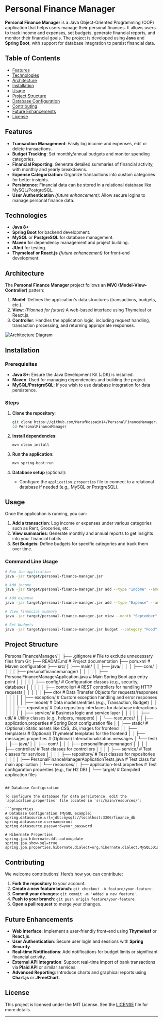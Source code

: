 # Personal Finance Manager

**Personal Finance Manager** is a Java Object-Oriented Programming (OOP) application that helps users manage their personal finances. It allows users to track income and expenses, set budgets, generate financial reports, and monitor their financial goals. The project is developed using **Java** and **Spring Boot**, with support for database integration to persist financial data.

## Table of Contents

- [Features](#features)
- [Technologies](#technologies)
- [Architecture](#architecture)
- [Installation](#installation)
- [Usage](#usage)
- [Project Structure](#project-structure)
- [Database Configuration](#database-configuration)
- [Contributing](#contributing)
- [Future Enhancements](#future-enhancements)
- [License](#license)

## Features

- **Transaction Management**: Easily log income and expenses, edit or delete transactions.
- **Budget Tracking**: Set monthly/annual budgets and monitor spending categories.
- **Financial Reporting**: Generate detailed summaries of financial activity, with monthly and yearly breakdowns.
- **Expense Categorization**: Organize transactions into custom categories for better insights.
- **Persistence**: Financial data can be stored in a relational database like MySQL/PostgreSQL.
- **User Authentication** *(future enhancement)*: Allow secure logins to manage personal finance data.

## Technologies

- **Java 8+**
- **Spring Boot** for backend development.
- **MySQL** or **PostgreSQL** for database management.
- **Maven** for dependency management and project building.
- **JUnit** for testing.
- **Thymeleaf or React.js** *(future enhancement)* for front-end development.

## Architecture

The **Personal Finance Manager** project follows an **MVC (Model-View-Controller)** pattern:

1. **Model**: Defines the application's data structures (transactions, budgets, etc.).
2. **View**: *(Planned for future)* A web-based interface using Thymeleaf or React.js.
3. **Controller**: Handles the application logic, including request handling, transaction processing, and returning appropriate responses.

![Architecture Diagram](path/to/architecture-diagram.png)

## Installation

### Prerequisites

- **Java 8+**: Ensure the Java Development Kit (JDK) is installed.
- **Maven**: Used for managing dependencies and building the project.
- **MySQL/PostgreSQL**: If you wish to use database integration for data persistence.

### Steps

1. **Clone the repository**:
    ```bash
    git clone https://github.com/MarufHossain14/PersonalFinanceManager.git
    cd PersonalFinanceManager
    ```

2. **Install dependencies**:
    ```bash
    mvn clean install
    ```

3. **Run the application**:
    ```bash
    mvn spring-boot:run
    ```

4. **Database setup** (optional):
   - Configure the `application.properties` file to connect to a relational database if needed (e.g., MySQL or PostgreSQL).

## Usage

Once the application is running, you can:

1. **Add a transaction**: Log income or expenses under various categories such as Rent, Groceries, etc.
2. **View summaries**: Generate monthly and annual reports to get insights into your financial habits.
3. **Set Budgets**: Define budgets for specific categories and track them over time.

### Command Line Usage

```bash
# Run the application
java -jar target/personal-finance-manager.jar

# Add income
java -jar target/personal-finance-manager.jar add --type "Income" --amount 5000 --description "Salary"

# Add expense
java -jar target/personal-finance-manager.jar add --type "Expense" --amount 200 --description "Groceries"

# View financial summary
java -jar target/personal-finance-manager.jar view --month "September"

# Set budgets
java -jar target/personal-finance-manager.jar budget --category "Food" --amount 300
```

## Project Structure

PersonalFinanceManager/
│
├── .gitignore                             # File to exclude unnecessary files from Git
├── README.md                              # Project documentation
├── pom.xml                                # Maven configuration
├── src/
│   ├── main/
│   │   ├── java/
│   │   │   ├── com/
│   │   │   │   ├── personalfinancemanager/
│   │   │   │   │   ├── PersonalFinanceManagerApplication.java # Main Spring Boot app entry point
│   │   │   │   │   ├── config/           # Configuration classes (e.g., security, database)
│   │   │   │   │   ├── controller/       # REST controllers for handling HTTP requests
│   │   │   │   │   ├── dto/              # Data Transfer Objects for requests/responses
│   │   │   │   │   ├── exception/        # Custom exception handling and error responses
│   │   │   │   │   ├── model/            # Data models/entities (e.g., Transaction, Budget)
│   │   │   │   │   ├── repository/       # Data repository interfaces for database interactions
│   │   │   │   │   ├── service/          # Business logic and service layer
│   │   │   │   │   ├── util/             # Utility classes (e.g., helpers, mappers)
│   │   └── resources/
│   │       ├── application.properties    # Spring Boot configuration file
│   │       ├── static/                   # (Optional) Static assets like CSS, JS, images for frontend
│   │       ├── templates/                # (Optional) Thymeleaf templates for the frontend
│   │       ├── messages.properties       # (Optional) Internationalization messages
│   └── test/
│       ├── java/
│       │   ├── com/
│       │   │   ├── personalfinancemanager/
│       │   │   │   ├── controller/       # Test classes for controllers
│       │   │   │   ├── service/          # Test classes for services
│       │   │   │   ├── repository/       # Test classes for repositories
│       │   │   │   ├── PersonalFinanceManagerApplicationTests.java # Test class for main application
│       └── resources/
│           ├── application-test.properties # Test configuration properties (e.g., for H2 DB)
│
└── target/                                # Compiled application files


```

## Database Configuration

To configure the database for data persistence, edit the `application.properties` file located in `src/main/resources/`:

```properties
# Database Configuration (MySQL example)
spring.datasource.url=jdbc:mysql://localhost:3306/finance_db
spring.datasource.username=root
spring.datasource.password=your_password

# Hibernate Properties
spring.jpa.hibernate.ddl-auto=update
spring.jpa.show-sql=true
spring.jpa.properties.hibernate.dialect=org.hibernate.dialect.MySQL5Dialect
```

## Contributing

We welcome contributions! Here’s how you can contribute:

1. **Fork the repository** to your account.
2. **Create a new feature branch**: `git checkout -b feature/your-feature`.
3. **Commit your changes**: `git commit -m 'Added a new feature'`.
4. **Push to your branch**: `git push origin feature/your-feature`.
5. **Open a pull request** to merge your changes.

## Future Enhancements

- **Web Interface**: Implement a user-friendly front-end using **Thymeleaf** or **React.js**.
- **User Authentication**: Secure user login and sessions with **Spring Security**.
- **Real-time Notifications**: Add notifications for budget limits or significant financial activity.
- **External API Integration**: Support real-time import of bank transactions via **Plaid API** or similar services.
- **Advanced Reporting**: Introduce charts and graphical reports using **Chart.js** or **JFreeChart**.

## License

This project is licensed under the MIT License. See the [LICENSE](LICENSE) file for more details.

---
